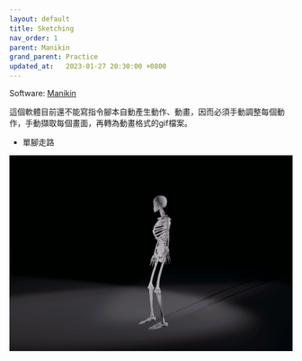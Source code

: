 ```yaml
---
layout: default
title: Sketching
nav_order: 1
parent: Manikin
grand_parent: Practice
updated_at:   2023-01-27 20:30:00 +0800
---
```

Software: [Manikin](https://manikin.app/)

這個軟體目前還不能寫指令腳本自動產生動作、動畫，因而必須手動調整每個動作，手動擷取每個畫面，再轉為動畫格式的gif檔案。

- 單腳走路

![單腳走路](./DailyExercise/SingleLegWalking.gif)
